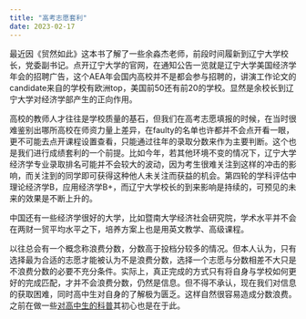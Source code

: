 ```yaml
---
title: "高考志愿套利"
date: 2023-02-17
---
```



最近因《贸然如此》这本书了解了一些余淼杰老师，前段时间履新到辽宁大学校长，党委副书记。点开辽宁大学的官网，在通知公告一览就是辽宁大学美国经济学年会的招聘广告，这个AEA年会国内高校并不是都会参与招聘的，讲演工作论文的candidate来自的学校有欧洲top，美国前50还有前20的学校。显然是余校长到辽宁大学对经济学部产生的正向作用。

高校的教师人才往往是学校质量的基石，但我们在高考志愿填报的时候，在当时很难鉴别出哪所高校在师资力量上差异，在faulty的名单也许都并不会点开看一眼，更不可能去点开课程设置查看，只能通过往年的录取分数来作为主要判断。这个也是我们进行成绩套利的一个前提。比如今年，若其他环境不变的情况下，辽宁大学经济学专业录取排名可能并不会较大的波动，因为考生很难关注到这样的冲击的影响，而关注到的同学即可获得这种他人未关注而获益的机会。第四轮的学科评估中理论经济学B，应用经济学B+，而辽宁大学校长的到来影响是持续的，可预见的未来的效果是不断上升的。

中国还有一些经济学很好的大学，比如暨南大学经济社会研究院，学术水平并不会在两财一贸平均水平之下，培养方案上也是用英文教学、高级课程。

以往总会有一个概念称浪费分数，分数高于投档分较多的情况。但本人认为，只有选择最为合适的志愿才能被认为不是浪费分数，选择一个志愿与分数相差不大只是不浪费分数的必要不充分条件。实际上，真正完成的方式只有将自身与学校如何更好的完成匹配，才并不会浪费分数，仍然是信息。但不得不承认，现在我们对信息的获取困难，同时高中生对自身的了解极为匮乏。这样自然很容易造成分数浪费。之前在做一些[对高中生的科普](https://www.jianqihuang.com/slides/why-social-sci-23-02/why-social-sci#1)其初心也是在于此。

